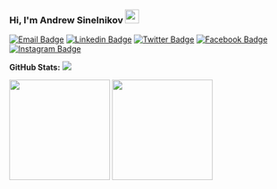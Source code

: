### Hi, I'm Andrew Sinelnikov <img src="https://media.giphy.com/media/hvRJCLFzcasrR4ia7z/giphy.gif" width="25px">

<!--[![Website Badge](https://img.shields.io/badge/Website-3b5998?style=flat-square&logo=google-chrome&logoColor=white)](https://gkassym.netlify.app)-->
[![Email Badge](https://img.shields.io/badge/Gmail-D14836?style=flat-square&logo=gmail&logoColor=white)](mailto:ansinelnikov@gmail.com)
[![Linkedin Badge](https://img.shields.io/badge/-LinkedIn-0e76a8?style=flat-square&logo=Linkedin&logoColor=white)](https://www.linkedin.com/in/andrew-sinelnikov-74683b186)
[![Twitter Badge](https://img.shields.io/badge/-Twitter-00acee?style=flat-square&logo=Twitter&logoColor=white)](https://twitter.com/Andrew79361148)
[![Facebook Badge](https://img.shields.io/badge/Facebook-1877F2?style=flat-square&logo=facebook&logoColor=white)](https://facebook.com/andrew.sinelnikov)
[![Instagram Badge](https://img.shields.io/badge/-Instagram-e4405f?style=flat-square&logo=Instagram&logoColor=white)](https://www.instagram.com/andrewsinelnikov)

**GitHub Stats:**
![](https://visitor-badge.glitch.me/badge?page_id=andrewsinelnikov.andrewsinelnikov)
<p>
  <img height="180em" src="https://github-readme-stats.vercel.app/api?username=andrewsinelnikov&show_icons=true&hide_border=true&&count_private=true&include_all_commits=true" />
  <img height="180em" src="https://github-readme-stats.vercel.app/api/top-langs/?username=andrewsinelnikov&exclude_repo=KNN-Image-Classification&show_icons=true&hide_border=true&layout=compact&langs_count=8"/>
</p>


<!--
**andrewsinelnikov/andrewsinelnikov** is a ✨ _special_ ✨ repository because its `README.md` (this file) appears on your GitHub profile.

Here are some ideas to get you started:

- 🔭 I’m currently working on ...
- 🌱 I’m currently learning ...
- 👯 I’m looking to collaborate on ...
- 🤔 I’m looking for help with ...
- 💬 Ask me about ...
- 📫 How to reach me: ...
- 😄 Pronouns: ...
- ⚡ Fun fact: ...
-->
